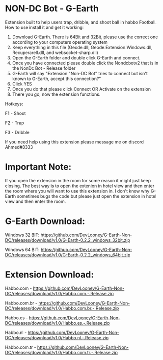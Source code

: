 # NON-DC Bot - G-Earth
Extension built to help users trap, dribble, and shoot ball in habbo Football. How to use install it and get it working:

1. Download G-Earth. There is 64Bit and 32Bit, please use the correct one according to your computers operating system
2. Keep everything in this file (Geode.dll, Geode.Extension.Windows.dll, Recuperarell.dll, and websocket-sharp.dll)
3. Open the G-Earth folder and double click G-Earth and connect.
4. Once you have connected please double click the Nondcbotv2 that is in the NonDc Bot - Release folder
5. G-Earth will say "Extension "Non-DC Bot" tries to connect but isn't known to G-Earth, accept this connection?"
6. Click YES
7. Once you do that please click Connect OR Activate on the extension
8. There you go, now the extension functions.

Hotkeys:

F1 - Shoot

F2 - Trap 

F3 - Dribble 


If you need help using this extension please message me on discord Ahmed#8333

# Important Note:

If you open the extension in the room for some reason it might just keep closing. The best way is to open the extenion in hotel view and then enter the room where you will want to use this extension in. I don't know why G-Earth sometimes bugs the code but please just open the extension in hotel view and then enter the room.

# G-Earth Download:

Windows 32 BIT: https://github.com/DevLooney/G-Earth-Non-DC/releases/download/v1.0/G-Earth-0.2.2_windows_32bit.zip

Windows 64 BIT: https://github.com/DevLooney/G-Earth-Non-DC/releases/download/v1.0/G-Earth-0.2.2_windows_64bit.zip

# Extension Download:

Habbo.com - https://github.com/DevLooney/G-Earth-Non-DC/releases/download/v1.0/Habbo.com.-.Release.zip

Habbo.com.br - https://github.com/DevLooney/G-Earth-Non-DC/releases/download/v1.0/Habbo.com.br.-.Release.zip

Habbo.es - https://github.com/DevLooney/G-Earth-Non-DC/releases/download/v1.0/Habbo.es.-.Release.zip

Habbo.nl - https://github.com/DevLooney/G-Earth-Non-DC/releases/download/v1.0/Habbo.nl.-.Release.zip

Habbo.com.tr - https://github.com/DevLooney/G-Earth-Non-DC/releases/download/v1.0/Habbo.com.tr.-.Release.zip
